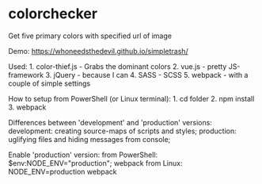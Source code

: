 # colorchecker
Get five primary colors with specified url of image

Demo: https://whoneedsthedevil.github.io/simpletrash/

  Used:
    1. color-thief.js - Grabs the dominant colors
    2. vue.js - pretty JS-framework
    3. jQuery - because I can
    4. SASS - SCSS
    5. webpack - with a couple of simple settings

  How to setup from PowerShell (or Linux terminal):
    1. cd folder
    2. npm install
    3. webpack

  Differences between 'development' and 'production' versions:
    development: creating source-maps of scripts and styles;
    production: uglifying files and hiding messages from console;

  Enable 'production' version:
    from PowerShell: $env:NODE_ENV="production"; webpack
    from Linux: NODE_ENV=production webpack

